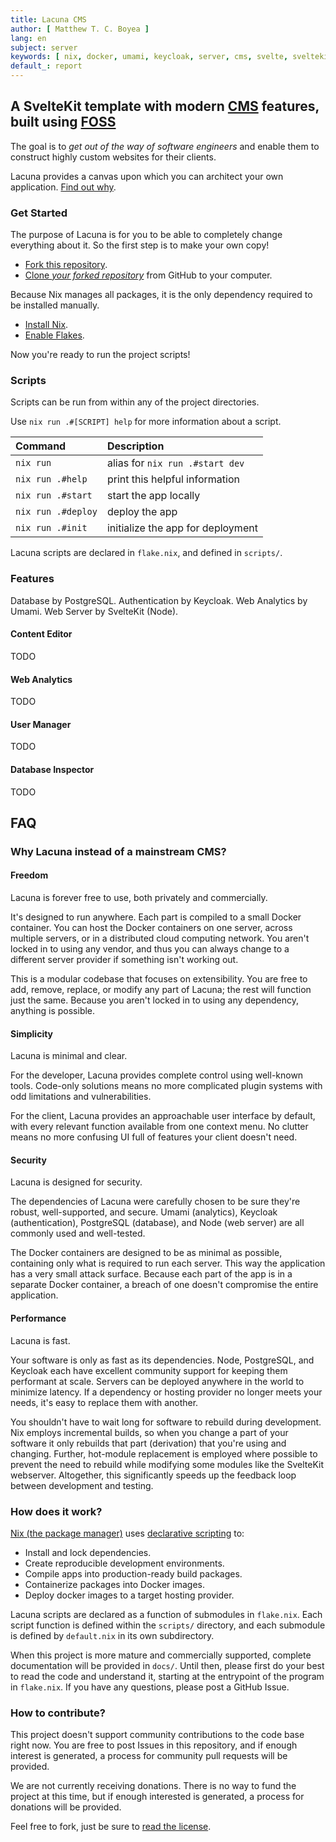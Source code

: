 ```yaml
---
title: Lacuna CMS
author: [ Matthew T. C. Boyea ]
lang: en
subject: server
keywords: [ nix, docker, umami, keycloak, server, cms, svelte, sveltekit, typescript, sass, website, fly, fly.io ]
default_: report
---
```

## A SvelteKit template with modern [CMS](https://en.wikipedia.org/wiki/Content_management_system) features, built using [FOSS](https://en.wikipedia.org/wiki/Free_and_open-source_software)

The goal is to *get out of the way of software engineers* and enable them to construct highly custom websites for their clients.

Lacuna provides a canvas upon which you can architect your own application.
[Find out why](#why-lacuna-instead-of-a-mainstream-cms).

### Get Started

The purpose of Lacuna is for you to be able to completely change everything about it.
So the first step is to make your own copy!

- [Fork this repository](https://docs.github.com/en/pull-requests/collaborating-with-pull-requests/working-with-forks/fork-a-repo).
- [Clone *your forked repository*](https://docs.github.com/en/repositories/creating-and-managing-repositories/cloning-a-repository) from GitHub to your computer.

Because Nix manages all packages, it is the only dependency required to be installed manually.

- [Install Nix](https://nixos.org/download/).
- [Enable Flakes](https://nixos.wiki/wiki/Flakes).

Now you're ready to run the project scripts!

### Scripts

Scripts can be run from within any of the project directories.

Use `nix run .#[SCRIPT] help` for more information about a script.

| Command | Description |
|:--- |:--- |
| `nix run` | alias for `nix run .#start dev` |
| `nix run .#help` | print this helpful information |
| `nix run .#start` | start the app locally |
| `nix run .#deploy` | deploy the app |
| `nix run .#init` | initialize the app for deployment |

Lacuna scripts are declared in `flake.nix`, and defined in `scripts/`.

### Features

Database by PostgreSQL.
Authentication by Keycloak.
Web Analytics by Umami.
Web Server by SvelteKit (Node).

#### Content Editor

TODO

#### Web Analytics

TODO

#### User Manager

TODO

#### Database Inspector

TODO

## FAQ

### Why Lacuna instead of a mainstream CMS?

#### Freedom

Lacuna is forever free to use, both privately and commercially.

It's designed to run anywhere.
Each part is compiled to a small Docker container.
You can host the Docker containers on one server, across multiple servers, or in a distributed cloud computing network.
You aren't locked in to using any vendor, and thus you can always change to a different server provider if something isn't working out.

This is a modular codebase that focuses on extensibility.
You are free to add, remove, replace, or modify any part of Lacuna; the rest will function just the same.
Because you aren't locked in to using any dependency, anything is possible.

#### Simplicity

Lacuna is minimal and clear.

For the developer, Lacuna provides complete control using well-known tools.
Code-only solutions means no more complicated plugin systems with odd limitations and vulnerabilities.

For the client, Lacuna provides an approachable user interface by default, with every relevant function available from one context menu.
No clutter means no more confusing UI full of features your client doesn't need.

#### Security

Lacuna is designed for security.

The dependencies of Lacuna were carefully chosen to be sure they're robust, well-supported, and secure.
Umami (analytics), Keycloak (authentication), PostgreSQL (database), and Node (web server) are all commonly used and well-tested.

The Docker containers are designed to be as minimal as possible, containing only what is required to run each server.
This way the application has a very small attack surface.
Because each part of the app is in a separate Docker container, a breach of one doesn't compromise the entire application.

#### Performance

Lacuna is fast.

Your software is only as fast as its dependencies.
Node, PostgreSQL, and Keycloak each have excellent community support for keeping them performant at scale.
Servers can be deployed anywhere in the world to minimize latency.
If a dependency or hosting provider no longer meets your needs, it's easy to replace them with another.

You shouldn't have to wait long for software to rebuild during development.
Nix employs incremental builds, so when you change a part of your software it only rebuilds that part (derivation) that you're using and changing.
Further, hot-module replacement is employed where possible to prevent the need to rebuild while modifying some modules like the SvelteKit webserver.
Altogether, this significantly speeds up the feedback loop between development and testing.

### How does it work?

[Nix (the package manager)](https://nixos.org/) uses [declarative scripting](https://en.wikipedia.org/wiki/Declarative_programming) to:

- Install and lock dependencies.
- Create reproducible development environments.
- Compile apps into production-ready build packages.
- Containerize packages into Docker images.
- Deploy docker images to a target hosting provider.

Lacuna scripts are declared as a function of submodules in `flake.nix`.
Each script function is defined within the `scripts/` directory, and each submodule is defined by `default.nix` in its own subdirectory.

When this project is more mature and commercially supported, complete documentation will be provided in `docs/`.
Until then, please first do your best to read the code and understand it, starting at the entrypoint of the program in `flake.nix`.
If you have any questions, please post a GitHub Issue.

### How to contribute?

This project doesn't support community contributions to the code base right now.
You are free to post Issues in this repository, and if enough interest is generated, a process for community pull requests will be provided.

We are not currently receiving donations.
There is no way to fund the project at this time, but if enough interested is generated, a process for donations will be provided.

Feel free to fork, just be sure to [read the license](./LICENSE.md).
